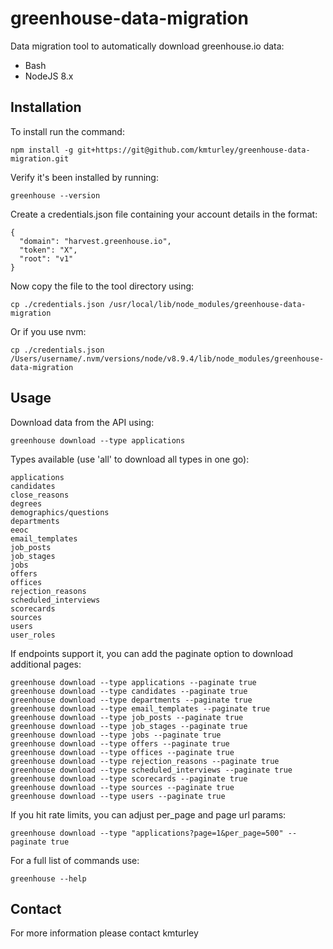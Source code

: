 # greenhouse-data-migration

Data migration tool to automatically download greenhouse.io data:

* Bash
* NodeJS 8.x


## Installation

To install run the command:

    npm install -g git+https://git@github.com/kmturley/greenhouse-data-migration.git

Verify it's been installed by running:

    greenhouse --version

Create a credentials.json file containing your account details in the format:

    {
      "domain": "harvest.greenhouse.io",
      "token": "X",
      "root": "v1"
    }

Now copy the file to the tool directory using:

    cp ./credentials.json /usr/local/lib/node_modules/greenhouse-data-migration

Or if you use nvm:

    cp ./credentials.json /Users/username/.nvm/versions/node/v8.9.4/lib/node_modules/greenhouse-data-migration


## Usage

Download data from the API using:

    greenhouse download --type applications

Types available (use 'all' to download all types in one go):

    applications
    candidates
    close_reasons
    degrees
    demographics/questions
    departments
    eeoc
    email_templates
    job_posts
    job_stages
    jobs
    offers
    offices
    rejection_reasons
    scheduled_interviews
    scorecards
    sources
    users
    user_roles

If endpoints support it, you can add the paginate option to download additional pages:

    greenhouse download --type applications --paginate true
    greenhouse download --type candidates --paginate true
    greenhouse download --type departments --paginate true
    greenhouse download --type email_templates --paginate true
    greenhouse download --type job_posts --paginate true
    greenhouse download --type job_stages --paginate true
    greenhouse download --type jobs --paginate true
    greenhouse download --type offers --paginate true
    greenhouse download --type offices --paginate true
    greenhouse download --type rejection_reasons --paginate true
    greenhouse download --type scheduled_interviews --paginate true
    greenhouse download --type scorecards --paginate true
    greenhouse download --type sources --paginate true
    greenhouse download --type users --paginate true

If you hit rate limits, you can adjust per_page and page url params:

    greenhouse download --type "applications?page=1&per_page=500" --paginate true

For a full list of commands use:

    greenhouse --help


## Contact

For more information please contact kmturley
